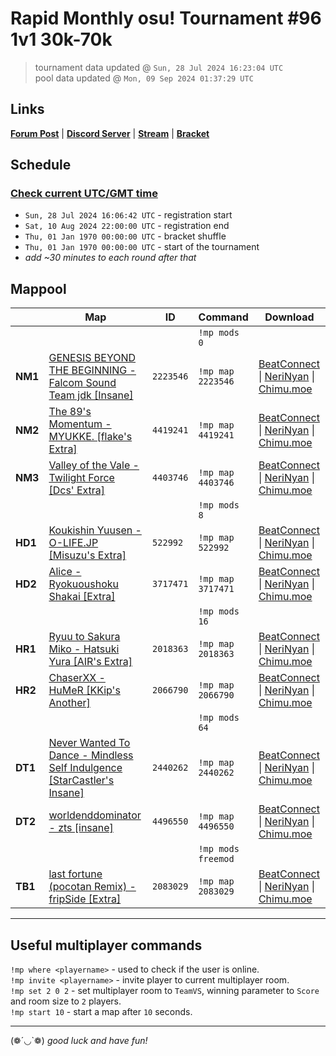# Rapid Monthly osu! Tournament #96 1v1 30k-70k

> tournament data updated @ `Sun, 28 Jul 2024 16:23:04 UTC`  
> pool data updated @ `Mon, 09 Sep 2024 01:37:29 UTC`

## Links

[**Forum Post**](https://osu.ppy.sh/community/forums/topics/1955314) | [**Discord Server**](https://discord.gg/9sKe7nF) | [**Stream**](https://www.twitch.tv/rapid_tournaments) | [**Bracket**](https://challonge.com/rmosutourney95)

## Schedule

### [**Check current UTC/GMT time**](https://www.utctime.net)

- `Sun, 28 Jul 2024 16:06:42 UTC` - registration start
- `Sat, 10 Aug 2024 22:00:00 UTC` - registration end
- `Thu, 01 Jan 1970 00:00:00 UTC` - bracket shuffle
- `Thu, 01 Jan 1970 00:00:00 UTC` - start of the tournament
- _add ~30 minutes to each round after that_


## Mappool

| | Map | ID | Command | Download |
| --- | --- | --- | ------- | -------- |
| | | | `!mp mods 0` |
| **NM1** | [GENESIS BEYOND THE BEGINNING - Falcom Sound Team jdk [Insane]](https://osu.ppy.sh/beatmapset/1032441) | `2223546` | `!mp map 2223546` | [BeatConnect](https://beatconnect.io/b/1032441) \| [NeriNyan](https://api.nerinyan.moe/d/1032441) \| [Chimu.moe](https://api.chimu.moe/v1/download/1032441) |
| **NM2** | [The 89&#39;s Momentum - MYUKKE. [flake&#39;s Extra]](https://osu.ppy.sh/beatmapset/2106075) | `4419241` | `!mp map 4419241` | [BeatConnect](https://beatconnect.io/b/2106075) \| [NeriNyan](https://api.nerinyan.moe/d/2106075) \| [Chimu.moe](https://api.chimu.moe/v1/download/2106075) |
| **NM3** | [Valley of the Vale - Twilight Force [Dcs&#39; Extra]](https://osu.ppy.sh/beatmapset/1913010) | `4403746` | `!mp map 4403746` | [BeatConnect](https://beatconnect.io/b/1913010) \| [NeriNyan](https://api.nerinyan.moe/d/1913010) \| [Chimu.moe](https://api.chimu.moe/v1/download/1913010) |
| | | | `!mp mods 8` |
| **HD1** | [Koukishin Yuusen - O-LIFE.JP [Misuzu&#39;s Extra]](https://osu.ppy.sh/beatmapset/219355) | `522992` | `!mp map 522992` | [BeatConnect](https://beatconnect.io/b/219355) \| [NeriNyan](https://api.nerinyan.moe/d/219355) \| [Chimu.moe](https://api.chimu.moe/v1/download/219355) |
| **HD2** | [Alice - Ryokuoushoku Shakai [Extra]](https://osu.ppy.sh/beatmapset/1812255) | `3717471` | `!mp map 3717471` | [BeatConnect](https://beatconnect.io/b/1812255) \| [NeriNyan](https://api.nerinyan.moe/d/1812255) \| [Chimu.moe](https://api.chimu.moe/v1/download/1812255) |
| | | | `!mp mods 16` |
| **HR1** | [Ryuu to Sakura Miko - Hatsuki Yura [AIR&#39;s Extra]](https://osu.ppy.sh/beatmapset/962172) | `2018363` | `!mp map 2018363` | [BeatConnect](https://beatconnect.io/b/962172) \| [NeriNyan](https://api.nerinyan.moe/d/962172) \| [Chimu.moe](https://api.chimu.moe/v1/download/962172) |
| **HR2** | [ChaserXX - HuMeR [KKip&#39;s Another]](https://osu.ppy.sh/beatmapset/930846) | `2066790` | `!mp map 2066790` | [BeatConnect](https://beatconnect.io/b/930846) \| [NeriNyan](https://api.nerinyan.moe/d/930846) \| [Chimu.moe](https://api.chimu.moe/v1/download/930846) |
| | | | `!mp mods 64` |
| **DT1** | [Never Wanted To Dance - Mindless Self Indulgence [StarCastler&#39;s Insane]](https://osu.ppy.sh/beatmapset/830569) | `2440262` | `!mp map 2440262` | [BeatConnect](https://beatconnect.io/b/830569) \| [NeriNyan](https://api.nerinyan.moe/d/830569) \| [Chimu.moe](https://api.chimu.moe/v1/download/830569) |
| **DT2** | [worldenddominator - zts [insane]](https://osu.ppy.sh/beatmapset/2136537) | `4496550` | `!mp map 4496550` | [BeatConnect](https://beatconnect.io/b/2136537) \| [NeriNyan](https://api.nerinyan.moe/d/2136537) \| [Chimu.moe](https://api.chimu.moe/v1/download/2136537) |
| | | | `!mp mods freemod` |
| **TB1** | [last fortune (pocotan Remix) - fripSide [Extra]](https://osu.ppy.sh/beatmapset/995800) | `2083029` | `!mp map 2083029` | [BeatConnect](https://beatconnect.io/b/995800) \| [NeriNyan](https://api.nerinyan.moe/d/995800) \| [Chimu.moe](https://api.chimu.moe/v1/download/995800) |

---


## Useful multiplayer commands

`!mp where <playername>` - used to check if the user is online.  
`!mp invite <playername>` - invite player to current multiplayer room.  
`!mp set 2 0 2` - set multiplayer room to `TeamVS`, winning parameter to `Score` and room size to `2` players.  
`!mp start 10` - start a map after `10` seconds.

---

(❁´◡`❁) _good luck and have fun!_
